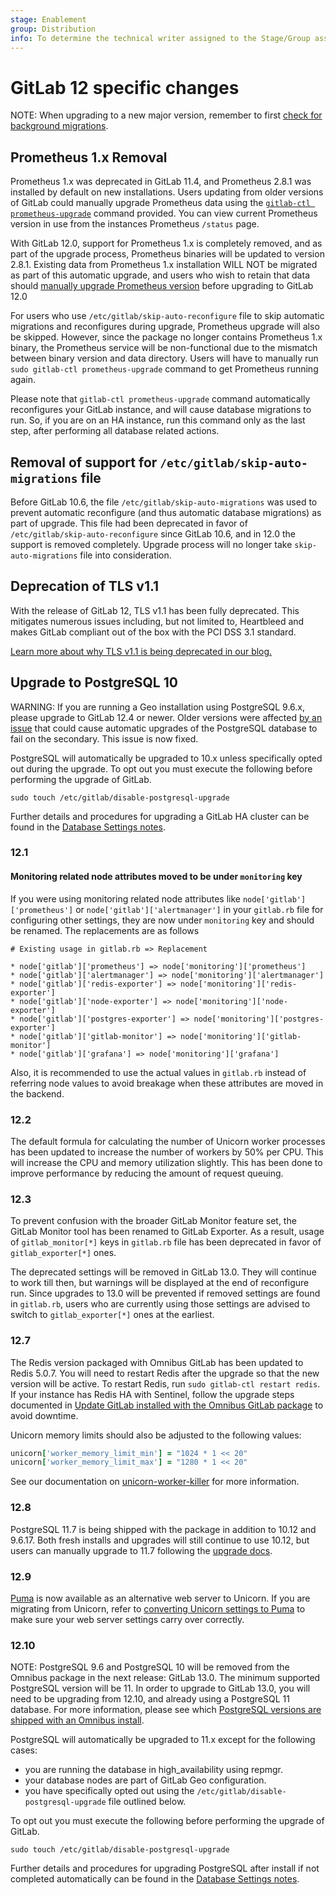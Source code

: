 ```yaml
---
stage: Enablement
group: Distribution
info: To determine the technical writer assigned to the Stage/Group associated with this page, see https://about.gitlab.com/handbook/engineering/ux/technical-writing/#designated-technical-writers
---
```


# GitLab 12 specific changes

NOTE:
When upgrading to a new major version, remember to first [check for background migrations](https://docs.gitlab.com/ee/update/index.html#checking-for-background-migrations-before-upgrading).

## Prometheus 1.x Removal

Prometheus 1.x was deprecated in GitLab 11.4, and
Prometheus 2.8.1 was installed by default on new installations. Users updating
from older versions of GitLab could manually upgrade Prometheus data using the
[`gitlab-ctl prometheus-upgrade`](gitlab_11_changes.md#114)
command provided. You can view current Prometheus version in use from the
instances Prometheus `/status` page.

With GitLab 12.0, support for Prometheus 1.x is completely removed, and as part
of the upgrade process, Prometheus binaries will be updated to version 2.8.1.
Existing data from Prometheus 1.x installation WILL NOT be migrated as part of
this automatic upgrade, and users who wish to retain that data should
[manually upgrade Prometheus version](gitlab_11_changes.md#114)
before upgrading to GitLab 12.0

For users who use `/etc/gitlab/skip-auto-reconfigure` file to skip automatic
migrations and reconfigures during upgrade, Prometheus upgrade will also be
skipped. However, since the package no longer contains Prometheus 1.x binary,
the Prometheus service will be non-functional due to the mismatch between binary
version and data directory. Users will have to manually run `sudo gitlab-ctl
prometheus-upgrade` command to get Prometheus running again.

Please note that `gitlab-ctl prometheus-upgrade` command automatically
reconfigures your GitLab instance, and will cause database migrations to run.
So, if you are on an HA instance, run this command only as the last step, after
performing all database related actions.

## Removal of support for `/etc/gitlab/skip-auto-migrations` file

Before GitLab 10.6, the file `/etc/gitlab/skip-auto-migrations` was used to
prevent automatic reconfigure (and thus automatic database migrations) as part
of upgrade. This file had been deprecated in favor of `/etc/gitlab/skip-auto-reconfigure`
since GitLab 10.6, and in 12.0 the support is removed completely. Upgrade
process will no longer take `skip-auto-migrations` file into consideration.

## Deprecation of TLS v1.1

With the release of GitLab 12, TLS v1.1 has been fully deprecated.
This mitigates numerous issues including, but not limited to,
Heartbleed and makes GitLab compliant out of the box with the PCI
DSS 3.1 standard.

[Learn more about why TLS v1.1 is being deprecated in our blog.](https://about.gitlab.com/blog/2018/10/15/gitlab-to-deprecate-older-tls/)

## Upgrade to PostgreSQL 10

WARNING:
If you are running a Geo installation using PostgreSQL 9.6.x, please upgrade to GitLab 12.4 or newer. Older versions were affected [by an issue](https://gitlab.com/gitlab-org/omnibus-gitlab/-/issues/4692) that could cause automatic upgrades of the PostgreSQL database to fail on the secondary. This issue is now fixed.

PostgreSQL will automatically be upgraded to 10.x unless specifically opted
out during the upgrade. To opt out you must execute the following before
performing the upgrade of GitLab.

```shell
sudo touch /etc/gitlab/disable-postgresql-upgrade
```

Further details and procedures for upgrading a GitLab HA cluster can be
found in the [Database Settings notes](../settings/database.md#upgrade-packaged-postgresql-server).

### 12.1

#### Monitoring related node attributes moved to be under `monitoring` key

If you were using monitoring related node attributes like
`node['gitlab']['prometheus']` or `node['gitlab']['alertmanager']` in your
`gitlab.rb` file for configuring other settings, they are now under `monitoring`
key and should be renamed. The replacements are as follows

```plaintext
# Existing usage in gitlab.rb => Replacement

* node['gitlab']['prometheus'] => node['monitoring']['prometheus']
* node['gitlab']['alertmanager'] => node['monitoring']['alertmanager']
* node['gitlab']['redis-exporter'] => node['monitoring']['redis-exporter']
* node['gitlab']['node-exporter'] => node['monitoring']['node-exporter']
* node['gitlab']['postgres-exporter'] => node['monitoring']['postgres-exporter']
* node['gitlab']['gitlab-monitor'] => node['monitoring']['gitlab-monitor']
* node['gitlab']['grafana'] => node['monitoring']['grafana']
```

Also, it is recommended to use the actual values in `gitlab.rb` instead of
referring node values to avoid breakage when these attributes are moved in the
backend.

### 12.2

The default formula for calculating the number of Unicorn worker processes has been updated to increase the number of workers by 50% per CPU. This will increase the CPU and memory utilization slightly. This has been done to improve performance by reducing the amount of request queuing.

### 12.3

To prevent confusion with the broader GitLab Monitor feature set, the GitLab Monitor
tool has been renamed to GitLab Exporter. As a result, usage of `gitlab_monitor[*]`
keys in `gitlab.rb` file has been deprecated in favor of `gitlab_exporter[*]` ones.

The deprecated settings will be removed in GitLab 13.0. They will continue to
work till then, but warnings will be displayed at the end of reconfigure run.
Since upgrades to 13.0 will be prevented if removed settings are found in `gitlab.rb`,
users who are currently using those settings are advised to switch to `gitlab_exporter[*]`
ones at the earliest.

### 12.7

The Redis version packaged with Omnibus GitLab has been updated to Redis 5.0.7.
You will need to restart Redis after the upgrade so that the new version will be
active. To restart Redis, run `sudo gitlab-ctl restart redis`. If your instance
has Redis HA with Sentinel, follow the upgrade steps documented in
[Update GitLab installed with the Omnibus GitLab package](https://docs.gitlab.com/ee/update/zero_downtime.md#use-redis-ha-using-sentinel)
to avoid downtime.

Unicorn memory limits should also be adjusted to the following values:

```ruby
unicorn['worker_memory_limit_min'] = "1024 * 1 << 20"
unicorn['worker_memory_limit_max'] = "1280 * 1 << 20"
```

See our documentation on [unicorn-worker-killer](https://docs.gitlab.com/ee/administration/operations/unicorn.html#unicorn-worker-killer) for more information.

### 12.8

PostgreSQL 11.7 is being shipped with the package in addition to 10.12 and 9.6.17.
Both fresh installs and upgrades will still continue to use 10.12, but users can
manually upgrade to 11.7 following the [upgrade docs](../settings/database.md#upgrade-packaged-postgresql-server).

### 12.9

[Puma](https://github.com/puma/puma) is now available as an alternative web server to Unicorn.
If you are migrating from Unicorn, refer to [converting Unicorn settings to Puma](https://docs.gitlab.com/ee/administration/operations/puma.html#convert-unicorn-settings-to-puma)
to make sure your web server settings carry over correctly.

### 12.10

NOTE:
PostgreSQL 9.6 and PostgreSQL 10 will be removed from the Omnibus package in the next release: GitLab 13.0. The minimum
supported PostgreSQL version will be 11. In order to upgrade to GitLab 13.0, you will need to be upgrading from 12.10, and
already using a PostgreSQL 11 database. For more information, please see which [PostgreSQL versions are shipped with an Omnibus install](https://docs.gitlab.com/ee/administration/package_information/postgresql_versions.html).

PostgreSQL will automatically be upgraded to 11.x except for the following cases:

- you are running the database in high_availability using repmgr.
- your database nodes are part of GitLab Geo configuration.
- you have specifically opted out using the `/etc/gitlab/disable-postgresql-upgrade` file outlined below.

To opt out you must execute the following before performing the upgrade of GitLab.

```shell
sudo touch /etc/gitlab/disable-postgresql-upgrade
```

Further details and procedures for upgrading PostgreSQL after install if not completed automatically can be
found in the [Database Settings notes](../settings/database.md#upgrade-packaged-postgresql-server).
